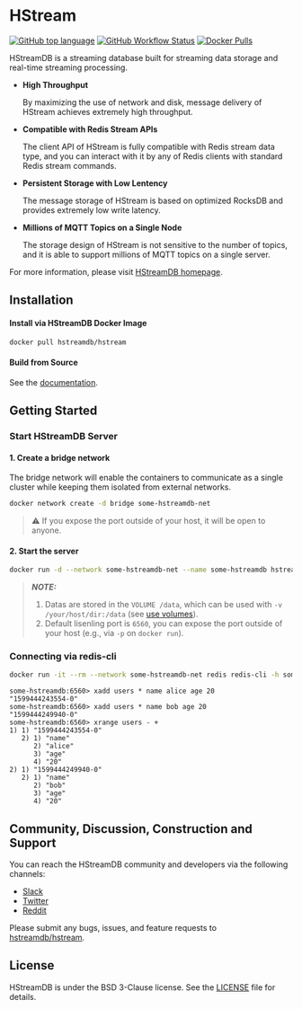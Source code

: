 # HStream

[![GitHub top language](https://img.shields.io/github/languages/top/hstreamdb/hstream)](https://www.haskell.org/)
[![GitHub Workflow Status](https://img.shields.io/github/workflow/status/hstreamdb/hstream/CI)](https://github.com/hstreamdb/hstream/actions?query=workflow%3ACI)
[![Docker Pulls](https://img.shields.io/docker/pulls/hstreamdb/hstream)](https://hub.docker.com/r/hstreamdb/hstream)

HStreamDB is a streaming database built for streaming data storage and real-time streaming processing.

- __High Throughput__

    By maximizing the use of network and disk, message delivery of HStream achieves extremely high throughput.

- __Compatible with Redis Stream APIs__

    The client API of HStream is fully compatible with Redis stream data type, and you can interact with it by any of Redis clients with standard Redis stream commands.

- __Persistent Storage with Low Lentency__

    The message storage of HStream is based on optimized RocksDB and provides extremely low write latency.

- __Millions of MQTT Topics on a Single Node__

    The storage design of HStream is not sensitive to the number of topics, and it is able to support millions of MQTT topics on a single server.

For more information, please visit [HStreamDB homepage](https://hstream.io).

## Installation

#### Install via HStreamDB Docker Image

```sh
docker pull hstreamdb/hstream
```

#### Build from Source

See the [documentation](https://docs.hstream.io/development/build-from-source/).

## Getting Started

### Start HStreamDB Server

#### 1. Create a bridge network

The bridge network will enable the containers to communicate as a single cluster while keeping them isolated from external networks.

```sh
docker network create -d bridge some-hstreamdb-net
```

> :warning: If you expose the port outside of your host, it will be open to anyone.

#### 2. Start the server

```sh
docker run -d --network some-hstreamdb-net --name some-hstreamdb hstreamdb/hstream
```

> **_NOTE:_**
> 1. Datas are stored in the `VOLUME /data`, which can be used with `-v /your/host/dir:/data` (see [use volumes](https://docs.docker.com/storage/volumes)).
> 2. Default lisenling port is `6560`, you can expose the port outside of your host (e.g., via `-p` on `docker run`).

### Connecting via redis-cli

```sh
docker run -it --rm --network some-hstreamdb-net redis redis-cli -h some-hstreamdb -p 6560
```

```
some-hstreamdb:6560> xadd users * name alice age 20
"1599444243554-0"
some-hstreamdb:6560> xadd users * name bob age 20
"1599444249940-0"
some-hstreamdb:6560> xrange users - +
1) 1) "1599444243554-0"
   2) 1) "name"
      2) "alice"
      3) "age"
      4) "20"
2) 1) "1599444249940-0"
   2) 1) "name"
      2) "bob"
      3) "age"
      4) "20"
```

## Community, Discussion, Construction and Support

You can reach the HStreamDB community and developers via the following channels:

- [Slack](https://slack-invite.hstream.io)
- [Twitter](https://twitter.com/HStreamDB)
- [Reddit](https://www.reddit.com/r/HStreamDB)

Please submit any bugs, issues, and feature requests to [hstreamdb/hstream](https://github.com/hstreamdb/hstream/issues).

## License

HStreamDB is under the BSD 3-Clause license. See the [LICENSE](https://github.com/hstreamdb/hstream/blob/master/LICENSE) file for details.
